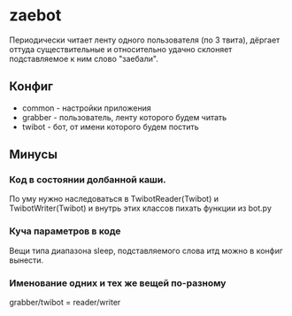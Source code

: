 # zaebot
Периодически читает ленту одного пользователя (по 3 твита), дёргает оттуда существительные и относительно удачно склоняет подставляемое к ним слово "заебали".

## Конфиг

- common - настройки приложения
- grabber - пользователь, ленту которого будем читать
- twibot - бот, от имени которого будем постить

## Минусы

### Код в состоянии долбанной каши.
По уму нужно наследоваться в TwibotReader(Twibot) и TwibotWriter(Twibot) и внутрь этих классов пихать функции из bot.py

### Куча параметров в коде
Вещи типа диапазона sleep, подставляемого слова итд можно в конфиг вынести.

### Именование одних и тех же вещей по-разному
grabber/twibot = reader/writer
